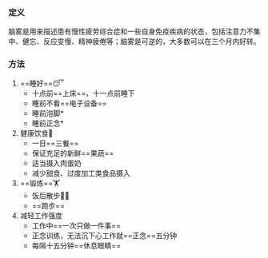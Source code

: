 ### 定义
脑雾是用来描述患有慢性疲劳综合症和一些自身免疫疾病的状态，包括注意力不集中、健忘、反应变慢、精神疲倦等；脑雾是可逆的，大多数可以在三个月内好转。

### 方法
1. ==睡好==😴
	- 十点前==上床==，十一点前睡下
	- 睡前不看==电子设备==
	- 睡前泡脚*
	- 睡前正念*
2. 健康饮食🍚
	- 一日==三餐==
	- 保证充足的新鲜==果蔬==
	- 适当摄入肉蛋奶
	- 减少甜食、过度加工类食品摄入
3. ==锻炼==🏋️
	- 饭后散步🚶‍♀️
	- ==跑步==
4. 减轻工作强度
	- 工作中==一次只做一件事==
	- 正念训练，无法沉下心工作就==正念==五分钟
	- 每隔十五分钟==休息眼睛==
